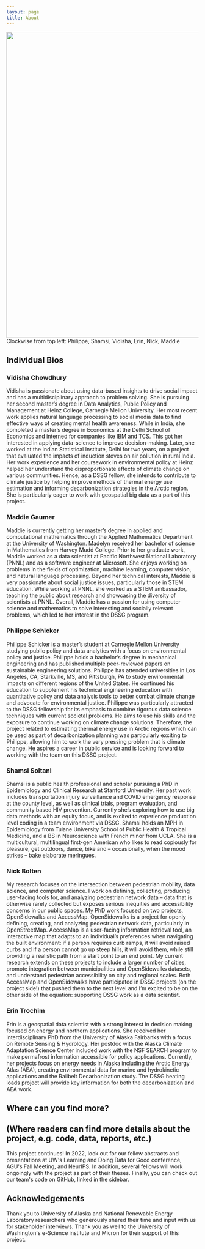 ```yaml
---
layout: page
title: About
---
```


<img src="{{ site.url }}{{ site.baseurl }}/assets/img/group_candid.png" width="800">
 Clockwise from top left: Philippe, Shamsi, Vidisha, Erin, Nick, Maddie
 
## Individual Bios

### Vidisha Chowdhury
Vidisha is passionate about using data-based insights to drive social impact and has a multidisciplinary approach to problem solving. She is pursuing her second master’s degree in Data Analytics, Public Policy and Management at Heinz College, Carnegie Mellon University. Her most recent work applies natural language processing to social media data to find effective ways of creating mental health awareness.
While in India, she completed a master’s degree in Economics at the Delhi School of Economics and interned for companies like IBM and TCS. This got her interested in applying data-science to improve decision-making. Later, she worked at the Indian Statistical Institute, Delhi for two years, on a project that evaluated the impacts of induction stoves on air pollution in rural India.
Her work experience and her coursework in environmental policy at Heinz helped her understand the disproportionate effects of climate change on various communities. Hence, as a DSSG fellow, she intends to contribute to climate justice by helping improve methods of thermal energy use estimation and informing decarbonization strategies in the Arctic region. She is particularly eager to work with geospatial big data as a part of this project.

### Maddie Gaumer
Maddie is currently getting her master’s degree in applied and computational mathematics through the Applied Mathematics Department at the University of Washington. Madelyn received her bachelor of science in Mathematics from Harvey Mudd College. Prior to her graduate work, Maddie worked as a data scientist at Pacific Northwest National Laboratory (PNNL)  and as a software engineer at Microsoft. She enjoys working on problems in the fields of optimization, machine learning, computer vision, and natural language processing.
Beyond her technical interests, Maddie is very passionate about social justice issues, particularly those in STEM education. While working at PNNL, she worked as a STEM ambassador, teaching the public about research and showcasing the diversity of scientists at PNNL. Overall, Maddie has a passion for using computer science and mathematics to solve interesting and socially relevant problems, which led to her interest in the DSSG program.

### Philippe Schicker
Philippe Schicker is a master’s student at Carnegie Mellon University studying public policy and data analytics with a focus on environmental policy and justice. Philippe holds a bachelor’s degree in mechanical engineering and has published multiple peer-reviewed papers on sustainable engineering solutions. Philippe has attended universities in Los Angeles, CA, Starkville, MS, and Pittsburgh, PA to study environmental impacts on different regions of the United States. He continued his education to supplement his technical engineering education with quantitative policy and data analysis tools to better combat climate change and advocate for environmental justice.
Philippe was particularly attracted to the DSSG fellowship for its emphasis to combine rigorous data science techniques with current societal problems. He aims to use his skills and the exposure to continue working on climate change solutions. Therefore, the project related to estimating thermal energy use in Arctic regions which can be used as part of decarbonization planning was particularly exciting to Philippe, allowing him to work the very pressing problem that is climate change. He aspires a career in public service and is looking forward to working with the team on this DSSG project.

### Shamsi Soltani
Shamsi is a public health professional and scholar pursuing a PhD in Epidemiology and Clinical Research at Stanford University. Her past work includes transportation injury surveillance and COVID emergency response at the county level, as well as clinical trials, program evaluation, and community based HIV prevention. Currently she’s exploring how to use big data methods with an equity focus, and is excited to experience production level coding in a team environment via DSSG. Shamsi holds an MPH in Epidemiology from Tulane University School of Public Health & Tropical Medicine, and a BS in Neuroscience with French minor from UCLA. She is a multicultural, multilingual first-gen American who likes to read copiously for pleasure, get outdoors, dance, bike and – occasionally, when the mood strikes – bake elaborate meringues.

### Nick Bolten
My research focuses on the intersection between pedestrian mobility, data science, and computer science. I work on defining, collecting, producing user-facing tools for, and analyzing pedestrian network data – data that is otherwise rarely collected but exposes serious inequities and accessibility concerns in our public spaces. My PhD work focused on two projects, OpenSidewalks and AccessMap. OpenSidewalks is a project for openly defining, creating, and analyzing pedestrian network data, particularly in OpenStreetMap. AccessMap is a user-facing information retrieval tool, an interactive map that adapts to an individual’s preferences when navigating the built environment: if a person requires curb ramps, it will avoid raised curbs and if a person cannot go up steep hills, it will avoid them, while still providing a realistic path from a start point to an end point. My current research extends on these projects to include a larger number of cities, promote integration between municipalities and OpenSidewalks datasets, and understand pedestrian accessibility on city and regional scales. Both AccessMap and OpenSidewalks have participated in DSSG projects (on the project side!) that pushed them to the next level and I’m excited to be on the other side of the equation: supporting DSSG work as a data scientist.

### Erin Trochim
Erin is a geospatial data scientist with a strong interest in decision making focused on energy and northern applications. She received her interdisciplinary PhD from the University of Alaska Fairbanks with a focus on Remote Sensing & Hydrology. Her postdoc with the Alaska Climate Adaptation Science Center included work with the NSF SEARCH program to make permafrost information accessible for policy applications. Currently, her projects focus on energy needs in Alaska including the Arctic Energy Atlas (AEA), creating environmental data for marine and hydrokinetic applications and the Railbelt Decarbonization study. The DSSG heating loads project will provide key information for both the decarbonization and AEA work.

## Where can you find more?
## (Where readers can find more details about the project, e.g. code, data, reports, etc.)
This project continues! In 2022, look out for our fellow abstracts and presentations at UW's Learning and Doing Data for Good conference, AGU's Fall Meeting, and NeurIPS. In addition, several fellows will work ongoingly with the project as part of their theses. Finally, you can check out our team's code on GitHub, linked in the sidebar.

## Acknowledgements
Thank you to University of Alaska and National Renewable Energy Laboratory researchers who generously shared their time and input with us for stakeholder interviews. Thank you as well to the University of Washington's e-Science institute and Micron for their support of this project.
